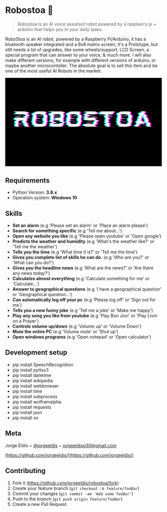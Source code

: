 # Robostoa 🧠

> Robostoa is an AI voice assistant robot powered by a raspberry pi + arduino that helps you in your daily tasks.

RoboStoa is an AI robot, powered by a Raspberry Pi/Arduino, it has a bluetooth speaker integrated and a 8x8 matrix screen, it's a Prototype, but still needs a lot of upgrades, like some wheels/support, LCD Screen, a special program that can answer to your voice, & much more. I will also make different versions, for example with different versions of arduino, or maybe another microcontoller. The absolute goal is to sell this item and be one of the most useful AI Robots in the market.

 
![header](https://raw.githubusercontent.com/jorgeeldis/robostoa/main/robostoaheader.png)

## Requirements

* Python Version: **3.8.x**
* Operation system: **Windows 10**

## Skills
*   **Set an alarm** (e.g 'Please set an alarm' or 'Place an alarm please')
*   **Search for something specific** (e.g 'Tell me about...')
*   **Open any website you like** (e.g 'Please open youtube' or 'Open google')
*   **Predicts the weather and humidity** (e.g 'What's the weather like?' or 'Tell me the weather')
*   **Tells you the time** (e.g 'What time it is?' or 'Tell me the time')
*   **Gives you complete list of skills he can do.** (e.g 'Who are you?' or 'What can you do?')
*   **Gives you the headline news** (e.g 'What are the news?' or 'Are there any news today?')
*   **Calculates almost everything** (e.g 'Calculate something for me' or 'Calculate...')
*   **Answer to geographical questions** (e.g 'I have a geographical question' or 'Geographical question...')
*   **Can automatically log off your pc** (e.g 'Please log off' or 'Sign out for me')
*   **Tells you a new funny joke** (e.g 'Tell me a joke' or 'Make me happy')
*   **Play any song you like from youtube** (e.g 'Play Bon Jovi' or 'Play Livin on a Prayer')
*   **Controls volume up/down** (e.g 'Volume up' or 'Volume Down')
*   **Mute the entire PC** (e.g 'Volume mute' or 'Shut up')
*   **Open windows programs** (e.g 'Open notepad' or 'Open calculator')

## Development setup

*   pip install SpeechRecognition <br/>
*   pip install pyttsx3 <br/>
*   pip install datetime <br/>
*   pip install wikipedia <br/>
*   pip install webbrowser <br/>
*   pip install time <br/>
*   pip install subprocess <br/>
*   pip install wolframalpha <br/>
*   pip install requests <br/>
*   pip install json <br/>
*   pip install os <br/>

## Meta

Jorge Eldis ~ [@jorgeeldis](https://twitter.com/jorgeeldis) ~ jorgeeldisg30@gmail.com

[https://github.com/jorgeeldis/](https://github.com/jorgeeldis/)

## Contributing

1. Fork it (<https://github.com/jorgeeldis/robostoa/fork>)
2. Create your feature branch (`git checkout -b feature/fooBar`)
3. Commit your changes (`git commit -am 'Add some fooBar'`)
4. Push to the branch (`git push origin feature/fooBar`)
5. Create a new Pull Request
